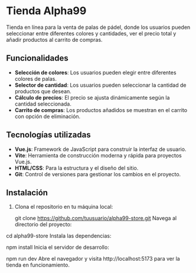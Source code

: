 # Tienda Alpha99

Tienda en línea para la venta de palas de pádel, donde los usuarios pueden seleccionar entre diferentes colores y cantidades, ver el precio total y añadir productos al carrito de compras.

## Funcionalidades

- **Selección de colores**: Los usuarios pueden elegir entre diferentes colores de palas.
- **Selector de cantidad**: Los usuarios pueden seleccionar la cantidad de productos que desean.
- **Cálculo de precios**: El precio se ajusta dinámicamente según la cantidad seleccionada.
- **Carrito de compras**: Los productos añadidos se muestran en el carrito con opción de eliminación.

## Tecnologías utilizadas

- **Vue.js**: Framework de JavaScript para construir la interfaz de usuario.
- **Vite**: Herramienta de construcción moderna y rápida para proyectos Vue.js.
- **HTML/CSS**: Para la estructura y el diseño del sitio.
- **Git**: Control de versiones para gestionar los cambios en el proyecto.

## Instalación

1. Clona el repositorio en tu máquina local:

   git clone https://github.com/tuusuario/alpha99-store.git
Navega al directorio del proyecto:


cd alpha99-store
Instala las dependencias:


npm install
Inicia el servidor de desarrollo:


npm run dev
Abre el navegador y visita http://localhost:5173 para ver la tienda en funcionamiento.
